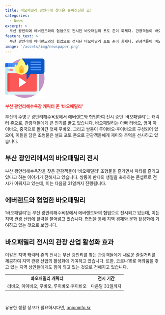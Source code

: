 ```yaml
---
title: 바오패밀리 광안리에 찾아온 흥미진진한 쇼!
categories:
  - News
excerpt: >
  부산 광안리에 에버랜드와의 협업으로 전시된 바오패밀리 포토 존이 화제다. 관광객들이 바오패밀리 캐릭터 존을 찾아 즐기고 있는데, 이는 쌍둥이 판다의 생일을 축하하며 광안리에서 열리는 파티의 일환으로, 다음달 31일까지 전시된다. 중국에서 돌아간 첫째 푸바오, 쌍둥이 루이바오·후이바오 등 바오패밀리 구성원들이 사람들의 이목을 끌고 있다.
feature_text: >
  부산 광안리에 에버랜드와의 협업으로 전시된 바오패밀리 포토 존이 화제다. 관광객들이 바오패밀리 캐릭터 존을 찾아 즐기고 있는데, 이는 쌍둥이 판다의 생일을 축하하며 광안리에서 열리는 파티의 일환으로, 다음달 31일까지 전시된다. 중국에서 돌아간 첫째 푸바오, 쌍둥이 루이바오·후이바오 등 바오패밀리 구성원들이 사람들의 이목을 끌고 있다.
image: '/assets/img/newspaper.png'
---
```


<p><img src="/assets/img/news.png" alt="rentncar 속보" /></p>

<p><b><span style="color: #ee2323;">부산 광안리해수욕장 캐릭터 존 ‘바오패밀리’</span></b></p>

<p data-ke-size="size16">부산의 수영구 광안리해수욕장에서 에버랜드와 협업하여 전시 중인 ‘바오패밀리’는 캐릭터 존으로, 관광객들에게 큰 인기를 끌고 있습니다. 바오패밀리는 아빠 러바오, 엄마 아이바오, 중국으로 돌아간 첫째 푸바오, 그리고 쌍둥이 루이바오·후이바오로 구성되어 있으며, 이들을 담은 조형물은 셀프 포토 존으로 관광객들에게 재미와 추억을 선사하고 있습니다.</p>

<h2 data-ke-size="size26">부산 광안리에서의 바오패밀리 전시</h2>

<p data-ke-size="size16">부산 광안리해수욕장을 찾은 관광객들이 ‘바오패밀리’ 조형물을 즐기면서 파티를 즐기고 있다고 하는 이야기가 전해지고 있습니다. 쌍둥이 판다의 생일을 축하하는 콘셉트로 전시가 이뤄지고 있는데, 이는 다음달 31일까지 진행됩니다.</p>

<h2 data-ke-size="size26">에버랜드와 협업한 바오패밀리</h2>

<p data-ke-size="size16">‘바오패밀리’는 부산 광안리해수욕장에서 에버랜드와의 협업으로 전시되고 있는데, 이는 지역 관광 산업에 활력을 불어넣고 있습니다. 협업을 통해 지역 경제와 문화 활성화에 기여하고 있는 것으로 보입니다.</p>

<h2 data-ke-size="size26">바오패밀리 전시의 관광 산업 활성화 효과</h2>

<p data-ke-size="size16">이같은 지역 캐릭터 존의 전시는 부산 광안리를 찾는 관광객들에게 새로운 즐길거리를 제공하여 지역 관광 산업의 활성화에 기여하고 있습니다. 또한, 코로나19로 어려움을 겪고 있는 지역 상인들에게도 힘이 되고 있는 것으로 전해지고 있습니다.</p>

<table>
    <tr>
        <td style="text-align: center; height: 17px;"><b>바오패밀리 캐릭터</b></td>
        <td style="text-align: center; height: 17px;"><b>전시 기간</b></td>
    </tr>
    <tr>
        <td style="text-align: center; height: 17px;">러바오, 아이바오, 푸바오, 루이바오·후이바오</td>
        <td style="text-align: center; height: 17px;">다음달 31일까지</td>
    </tr>
</table>

<p data-ke-size="size16">&nbsp;</p>
유용한 생활 정보가 필요하시다면, <a href="https://onioninfo.kr" rel="dofollow">onioninfo.kr</a>


